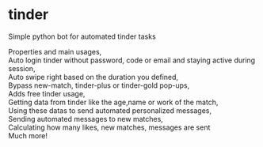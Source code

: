 # tinder
Simple python bot for automated tinder tasks

Properties and main usages, <br>
Auto login tinder without password, code or email and staying active during session, <br>
Auto swipe right based on the duration you defined,  <br>
Bypass new-match, tinder-plus or tinder-gold pop-ups, <br>
Adds free tinder usage, <br>
Getting data from tinder like the age,name or work of the match, <br>
Using these datas to send automated personalized messages, <br>
Sending automated messages to new matches, <br>
Calculating how many likes, new matches, messages are sent <br>
Much more!
